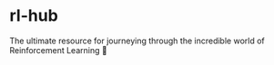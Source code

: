 # rl-hub
The ultimate resource for journeying through the incredible world of Reinforcement Learning 🤖
